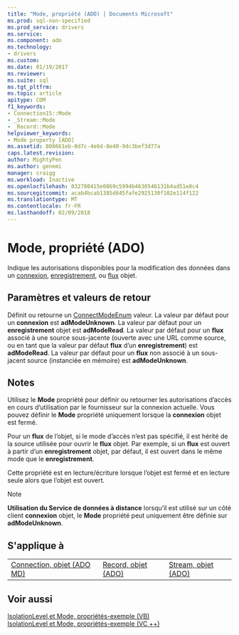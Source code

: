 ```yaml
---
title: "Mode, propriété (ADO) | Documents Microsoft"
ms.prod: sql-non-specified
ms.prod_service: drivers
ms.service: 
ms.component: ado
ms.technology:
- drivers
ms.custom: 
ms.date: 01/19/2017
ms.reviewer: 
ms.suite: sql
ms.tgt_pltfrm: 
ms.topic: article
apitype: COM
f1_keywords:
- Connection15::Mode
- _Stream::Mode
- _Record::Mode
helpviewer_keywords:
- Mode property [ADO]
ms.assetid: 808661eb-0d7c-4e6d-8e40-9dc3bef3d77a
caps.latest.revision: 
author: MightyPen
ms.author: genemi
manager: craigg
ms.workload: Inactive
ms.openlocfilehash: 032780415e0869c5994b4630546131b4ad51e8c4
ms.sourcegitcommit: acab4bcab1385d645fafe2925130f102e114f122
ms.translationtype: MT
ms.contentlocale: fr-FR
ms.lasthandoff: 02/09/2018
---
```

# <a name="mode-property-ado"></a>Mode, propriété (ADO)
Indique les autorisations disponibles pour la modification des données dans un [connexion](../../../ado/reference/ado-api/connection-object-ado.md), [enregistrement](../../../ado/reference/ado-api/record-object-ado.md), ou [flux](../../../ado/reference/ado-api/stream-object-ado.md) objet.  
  
## <a name="settings-and-return-values"></a>Paramètres et valeurs de retour  
 Définit ou retourne un [ConnectModeEnum](../../../ado/reference/ado-api/connectmodeenum.md) valeur. La valeur par défaut pour un **connexion** est **adModeUnknown**. La valeur par défaut pour un **enregistrement** objet est **adModeRead**. La valeur par défaut pour un **flux** associé à une source sous-jacente (ouverte avec une URL comme source, ou en tant que la valeur par défaut **flux** d’un **enregistrement**) est  **adModeRead**. La valeur par défaut pour un **flux** non associé à un sous-jacent source (instanciée en mémoire) est **adModeUnknown**.  
  
## <a name="remarks"></a>Notes  
 Utilisez le **Mode** propriété pour définir ou retourner les autorisations d’accès en cours d’utilisation par le fournisseur sur la connexion actuelle. Vous pouvez définir le **Mode** propriété uniquement lorsque la **connexion** objet est fermé.  
  
 Pour un **flux** de l’objet, si le mode d’accès n’est pas spécifié, il est hérité de la source utilisée pour ouvrir le **flux** objet. Par exemple, si un **flux** est ouvert à partir d’un **enregistrement** objet, par défaut, il est ouvert dans le même mode que le **enregistrement**.  
  
 Cette propriété est en lecture/écriture lorsque l’objet est fermé et en lecture seule alors que l’objet est ouvert.  
  
> [!NOTE]
>  **Utilisation du Service de données à distance** lorsqu’il est utilisé sur un côté client **connexion** objet, le **Mode** propriété peut uniquement être définie sur **adModeUnknown**.  
  
## <a name="applies-to"></a>S'applique à  
  
||||  
|-|-|-|  
|[Connection, objet (ADO MD)](../../../ado/reference/ado-api/connection-object-ado.md)|[Record, objet (ADO)](../../../ado/reference/ado-api/record-object-ado.md)|[Stream, objet (ADO)](../../../ado/reference/ado-api/stream-object-ado.md)|  
  
## <a name="see-also"></a>Voir aussi  
 [IsolationLevel et Mode, propriétés-exemple (VB)](../../../ado/reference/ado-api/isolationlevel-and-mode-properties-example-vb.md)   
 [IsolationLevel et Mode, propriétés-exemple (VC ++)](../../../ado/reference/ado-api/isolationlevel-and-mode-properties-example-vc.md)   
